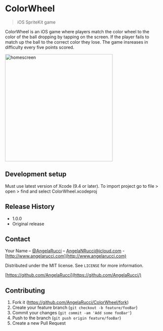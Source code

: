 # ColorWheel
> iOS SpriteKit game

ColorWheel is an iOS game where players match the color wheel to the color of the ball dropping by tapping on the screen. If the player fails to match up the ball to the correct color they lose. The game insreases in difficulty every five points scored. 

<img src="https://i.imgur.com/pzepjME.png" alt="homescreen"  height="350px" align="center"/>



## Development setup

Must use latest version of Xcode (9.4 or later). To import project go to file > open > find and select ColorWheel.xcodeproj


## Release History

* 1.0.0
* Original release 

## Contact

Your Name – [@AngelaRucci](https://twitter.com/AngelaRucci) – AngelaNRucci@icloud.com - [http://www.angelarucci.com](http://www.angelarucci.com)

Distributed under the MIT license. See ``LICENSE`` for more information.

[https://github.com/AngelaRucci](https://github.com/AngelaRucci/)

## Contributing

1. Fork it (<https://github.com/AngelaRucci/ColorWheel/fork>)
2. Create your feature branch (`git checkout -b feature/fooBar`)
3. Commit your changes (`git commit -am 'Add some fooBar'`)
4. Push to the branch (`git push origin feature/fooBar`)
5. Create a new Pull Request
